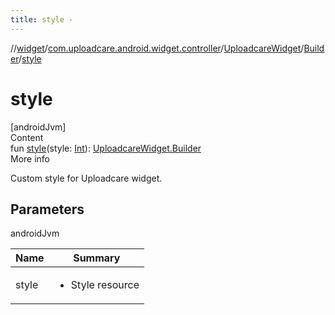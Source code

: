 ```yaml
---
title: style -
---
```

//[widget](../../../index.md)/[com.uploadcare.android.widget.controller](../../index.md)/[UploadcareWidget](../index.md)/[Builder](index.md)/[style](style.md)



# style  
[androidJvm]  
Content  
fun [style](style.md)(style: [Int](https://kotlinlang.org/api/latest/jvm/stdlib/kotlin/-int/index.html)): [UploadcareWidget.Builder](index.md)  
More info  


Custom style for Uploadcare widget.



## Parameters  
  
androidJvm  
  
|  Name|  Summary| 
|---|---|
| <a name="com.uploadcare.android.widget.controller/UploadcareWidget.Builder/style/#kotlin.Int/PointingToDeclaration/"></a>style| <a name="com.uploadcare.android.widget.controller/UploadcareWidget.Builder/style/#kotlin.Int/PointingToDeclaration/"></a><ul><li>Style resource</li></ul>
  
  



